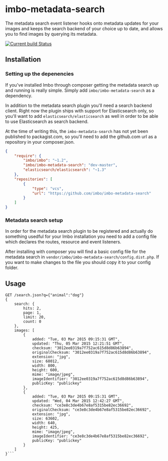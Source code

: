 # imbo-metadata-search
The metadata search event listener hooks onto metadata updates for your images and keeps the search backend of your choice up to date, and allows you to find images by querying its metadata.

[![Current build Status](https://secure.travis-ci.org/imbo/imbo-metadata-search.png)](http://travis-ci.org/imbo/imbo-metadata-search)

## Installation
### Setting up the depenencies
If you've installed Imbo through composer getting the metadata search up and running is really simple. Simply add `imbo/imbo-metadata-search` as a dependency. 

In addition to the metadata search plugin you'll need a search backend client. Right now the plugin ships with support for Elasticsearch only, so you'll want to add `elasticsearch/elasticsearch` as well in order to be able to use Elasticsearch as search backend.

At the time of writing this, the `imbo-metadata-search` has not yet been published to packagist.com, so you'll need to add the github.com url as a repository in your composer.json.

```json
{
    "require": {
        "imbo/imbo": "~1.2",
        "imbo/imbo-metadata-search": "dev-master",
        "elasticsearch/elasticsearch": "~1.3"
    },
    "repositories": [
        {
            "type": "vcs",
            "url": "https://github.com/imbo/imbo-metadata-search"
        }
    ]
}
```

### Metadata search setup
In order for the metadata search plugin to be registered and actually do something usedful for your Imbo installation you need to add a config file which declares the routes, resource and event listeners. 

After installing with composer you will find a basic config file for the metadata search in `vendor/imbo/imbo-metadata-search/config.dist.php`. If you want to make changes to the file you should copy it to your config folder.

## Usage
```
GET /search.json?q={"animal":"dog"}
{
    search: {
        hits: 2,
        page: 1,
        limit: 20,
        count: 0
    },
    images: [
        {
            added: "Tue, 03 Mar 2015 09:15:31 GMT",
            updated: "Thu, 05 Mar 2015 12:21:51 GMT",
            checksum: "3012ee0319a7f752ac615d8d86b63894",
            originalChecksum: "3012ee0319a7f752ac615d8d86b63894",
            extension: "jpg",
            size: 68012,
            width: 800,
            height: 600,
            mime: "image/jpeg",
            imageIdentifier: "3012ee0319a7f752ac615d8d86b63894",
            publicKey: "publickey"
        },
        {
            added: "Tue, 03 Mar 2015 09:15:31 GMT",
            updated: "Wed, 04 Mar 2015 12:42:27 GMT",
            checksum: "ce3e8c3de4b67e8af5315be82ec36692",
            originalChecksum: "ce3e8c3de4b67e8af5315be82ec36692",
            extension: "jpg",
            size: 63602,
            width: 640,
            height: 425,
            mime: "image/jpeg",
            imageIdentifier: "ce3e8c3de4b67e8af5315be82ec36692",
            publicKey: "publickey"
        }
    ]
}```
